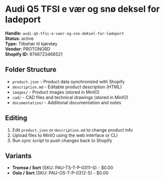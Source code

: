 # Audi Q5 TFSI e vær og snø deksel for ladeport

**Handle:** `audi-q5-tfsi-e-vaer-og-sno-deksel-for-ladeport`  
**Status:** active  
**Type:** Tilbehør til kjøretøy  
**Vendor:** PROTONORD  
**Shopify ID:** 9748723466521  

## Folder Structure

- `product.json` - Product data synchronized with Shopify
- `description.md` - Editable product description (HTML)
- `images/` - Product images (stored in MinIO)
- `cad/` - CAD files and technical drawings (stored in MinIO)
- `documentation/` - Additional documentation and notes

## Editing

1. Edit `product.json` or `description.md` to change product info
2. Upload files to MinIO using the web interface or CLI
3. Run sync script to push changes back to Shopify

## Variants

- **Tromsø / Sort** (SKU: PAU-TS-T-P-0311-S) - $0.00
- **Oslo / Sort** (SKU: PAU-OS-T-P-0312-S) - $0.00
